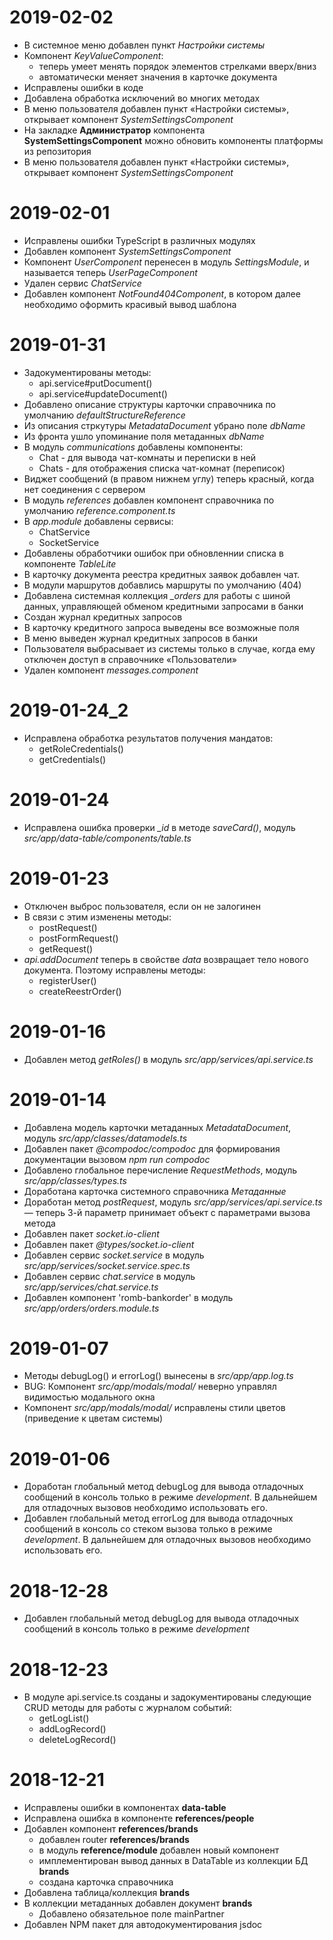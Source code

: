 2019-02-02
==========
  * В системное меню добавлен пункт *Настройки системы*
  * Компонент *KeyValueComponent*:
    - теперь умеет менять порядок элементов стрелками вверх/вниз
    - автоматически меняет значения в карточке документа
  * Исправлены ошибки в коде
  * Добавлена обработка исключений во многих методах
  * В меню пользователя добавлен пункт «Настройки системы», открывает компонент *SystemSettingsComponent*
  * На закладке **Администратор** компонента **SystemSettingsComponent** можно обновить компоненты платформы из репозитория
  * В меню пользователя добавлен пункт «Настройки системы», открывает компонент *SystemSettingsComponent*

2019-02-01
==========
  * Исправлены ошибки TypeScript в различных модулях
  * Добавлен компонент *SystemSettingsComponent*
  * Компонент *UserComponent* перенесен в модуль *SettingsModule*, и называется теперь *UserPageComponent*
  * Удален сервис *ChatService*
  * Добавлен компонент *NotFound404Component*, в котором далее необходимо оформить красивый вывод шаблона 

2019-01-31
==========
  * Задокументированы методы:
    - api.service#putDocument()
    - api.service#updateDocument()
  * Добавлено описание структуры карточки справочника по умолчанию *defaultStructureReference*
  * Из описания стркутуры *MetadataDocument* убрано поле *dbName*
  * Из фронта ушло упоминание поля метаданных *dbName*
  * В модуль *communications* добавлены компоненты:
    - Chat - для вывода чат-комнаты и переписки в ней
    - Chats - для отображения списка чат-комнат (переписок)
  * Виджет сообщений (в правом нижнем углу) теперь красный, когда нет соединения с сервером
  * В модуль *references* добавлен компонент справочника по умолчанию *reference.component.ts*
  * В *app.module* добавлены сервисы:
    - ChatService
    - SocketService
  * Добавлены обработчики ошибок при обновленнии списка в компоненте *TableLite*
  * В карточку документа реестра кредитных заявок добавлен чат.
  * В модули маршрутов добавлись маршруты по умолчанию (404)
  * Добавлена системная коллекция *_orders* для работы с шиной данных, управляющей обменом кредитными запросами в банки
  * Создан журнал кредитных запросов
  * В карточку кредитного запроса выведены все возможные поля
  * В меню выведен журнал кредитных запросов в банки
  * Пользователя выбрасывает из системы только в случае, когда ему отключен доступ в справочнике «Пользователи»
  * Удален компонент *messages.component*

2019-01-24_2
==========
  * Исправлена обработка результатов получения мандатов:
    - getRoleCredentials()
    - getCredentials()

2019-01-24
==========
  * Исправлена ошибка проверки *_id* в методе *saveCard()*, модуль *src/app/data-table/components/table.ts*

2019-01-23
==========
  * Отключен выброс пользователя, если он не залогинен
  * В связи с этим изменены методы:
    - postRequest()
    - postFormRequest()
    - getRequest()
  * *api.addDocument* теперь в свойстве *data* возвращает тело нового документа. Поэтому исправлены методы:
    - registerUser()
    - createReestrOrder()
  
2019-01-16
==========
  * Добавлен метод *getRoles()* в модуль *src/app/services/api.service.ts*
  
2019-01-14
==========
  * Добавлена модель карточки метаданных *MetadataDocument*, модуль *src/app/classes/datamodels.ts*
  * Добавлен пакет *@compodoc/compodoc* для формирования документации вызовом *npm run compodoc*
  * Добавлено глобальное перечисление *RequestMethods*, модуль *src/app/classes/types.ts*
  * Доработана карточка системного справочника *Метаданные*
  * Доработан метод *postRequest*, модуль *src/app/services/api.service.ts* — теперь 3-й параметр принимает объект с параметрами вызова метода
  * Добавлен пакет *socket.io-client*
  * Добавлен пакет *@types/socket.io-client*
  * Добавлен сервис *socket.service* в модуль *src/app/services/socket.service.spec.ts*
  * Добавлен сервис *chat.service* в модуль *src/app/services/chat.service.ts*
  * Добавлен компонент 'romb-bankorder' в модуль *src/app/orders/orders.module.ts* 

2019-01-07
==========
  * Методы debugLog() и errorLog() вынесены в *src/app/app.log.ts*
  * BUG: Компонент *src/app/modals/modal/* неверно управлял видимостью модального окна
  * Компонент *src/app/modals/modal/* исправлены стили цветов (приведение к цветам системы) 

2019-01-06
==========
  * Доработан глобальный метод debugLog для вывода отладочных сообщений в консоль только в режиме *development*. В дальнейшем для отладочных вызовов необходимо использовать его.
  * Добавлен глобальный метод errorLog для вывода отладочных сообщений в консоль со стеком вызова только в режиме *development*. В дальнейшем для отладочных вызовов необходимо использовать его.

2018-12-28
==========
  * Добавлен глобальный метод debugLog для вывода отладочных сообщений в консоль только в режиме *development*

2018-12-23
==========
  * В модуле api.service.ts созданы и задокументированы следующие CRUD методы для работы с журналом событий:
    - getLogList()
    - addLogRecord()
    - deleteLogRecord()

2018-12-21
==========

  * Исправлены ошибки в компонентах **data-table** 
  * Исправлена ошибка в компоненте **references/people** 
  * Добавлен компонент **references/brands**   
    - добавлен router **references/brands**
    - в модуль **reference/module** добавлен новый компонент
    - имплементирован вывод данных в DataTable из коллекции БД **brands**
    - создана карточка справочника
  * Добавлена таблица/коллекция **brands**
  * В коллекции метаданных добавлен документ **brands**
    - Добавлено обязательное поле mainPartner 
  * Добавлен NPM пакет для автодокументирования jsdoc
 
